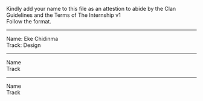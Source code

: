 Kindly add your name to this file as an attestion to abide by the Clan Guidelines and the Terms of The Internship v1
<br/> Follow the format.<br/> 
___
Name: Eke Chidinma<br/>
Track: Design
___
Name <br/>
Track
___
Name <br/>
Track
